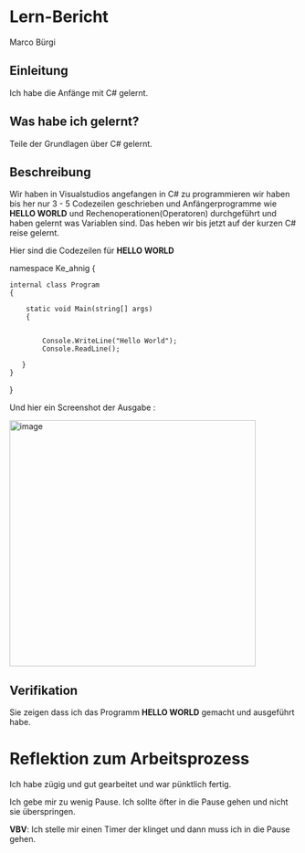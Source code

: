 # Lern-Bericht
Marco Bürgi

## Einleitung

Ich habe die Anfänge mit C# gelernt.

## Was habe ich gelernt?

Teile der Grundlagen über C# gelernt.

## Beschreibung

Wir haben in Visualstudios angefangen in C# zu programmieren wir haben bis her nur 3 - 5 Codezeilen geschrieben und Anfängerprogramme wie **HELLO WORLD** und Rechenoperationen(Operatoren) durchgeführt und haben gelernt was Variablen sind. Das heben wir bis jetzt auf der kurzen C# reise gelernt.


Hier sind die Codezeilen für **HELLO WORLD**


namespace Ke_ahnig
{

    internal class Program
    {
    
        static void Main(string[] args)
        {
        
            
            Console.WriteLine("Hello World");
            Console.ReadLine();
       
       }
    }
}

Und hier ein Screenshot der Ausgabe :


<img width="431" alt="image" src="https://user-images.githubusercontent.com/111045790/185333184-ce566e16-7fb7-4ab7-8520-3a3daacf0d16.png">



## Verifikation

Sie zeigen dass ich das Programm **HELLO WORLD** gemacht und ausgeführt habe.

# Reflektion zum Arbeitsprozess

Ich habe zügig und gut gearbeitet und war pünktlich fertig.

Ich gebe mir zu wenig Pause. Ich sollte öfter in die Pause gehen und nicht sie überspringen.

**VBV**: Ich stelle mir einen Timer der klinget und dann muss ich in die Pause gehen. 
